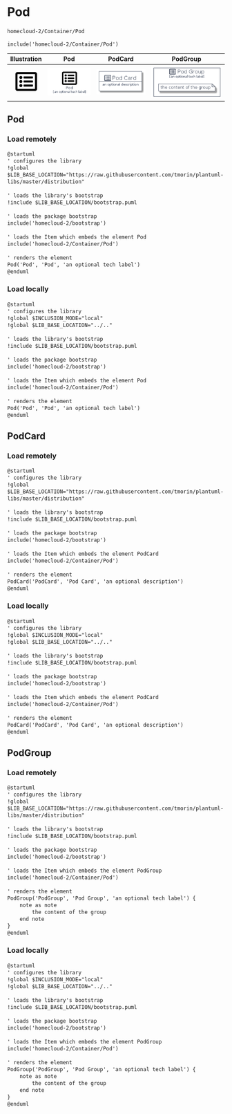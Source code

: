 # Pod


```text
homecloud-2/Container/Pod
```

```text
include('homecloud-2/Container/Pod')
```



| Illustration | Pod | PodCard | PodGroup |
| :---: | :---: | :---: | :---: |
| ![illustration for Illustration](../../homecloud-2/Container/Pod.png) | ![illustration for Pod](../../homecloud-2/Container/Pod.Local.png) | ![illustration for PodCard](../../homecloud-2/Container/PodCard.Local.png) | ![illustration for PodGroup](../../homecloud-2/Container/PodGroup.Local.png) |




## Pod

### Load remotely
```plantuml
@startuml
' configures the library
!global $LIB_BASE_LOCATION="https://raw.githubusercontent.com/tmorin/plantuml-libs/master/distribution"

' loads the library's bootstrap
!include $LIB_BASE_LOCATION/bootstrap.puml

' loads the package bootstrap
include('homecloud-2/bootstrap')

' loads the Item which embeds the element Pod
include('homecloud-2/Container/Pod')

' renders the element
Pod('Pod', 'Pod', 'an optional tech label')
@enduml
```

### Load locally
```plantuml
@startuml
' configures the library
!global $INCLUSION_MODE="local"
!global $LIB_BASE_LOCATION="../.."

' loads the library's bootstrap
!include $LIB_BASE_LOCATION/bootstrap.puml

' loads the package bootstrap
include('homecloud-2/bootstrap')

' loads the Item which embeds the element Pod
include('homecloud-2/Container/Pod')

' renders the element
Pod('Pod', 'Pod', 'an optional tech label')
@enduml
```

## PodCard

### Load remotely
```plantuml
@startuml
' configures the library
!global $LIB_BASE_LOCATION="https://raw.githubusercontent.com/tmorin/plantuml-libs/master/distribution"

' loads the library's bootstrap
!include $LIB_BASE_LOCATION/bootstrap.puml

' loads the package bootstrap
include('homecloud-2/bootstrap')

' loads the Item which embeds the element PodCard
include('homecloud-2/Container/Pod')

' renders the element
PodCard('PodCard', 'Pod Card', 'an optional description')
@enduml
```

### Load locally
```plantuml
@startuml
' configures the library
!global $INCLUSION_MODE="local"
!global $LIB_BASE_LOCATION="../.."

' loads the library's bootstrap
!include $LIB_BASE_LOCATION/bootstrap.puml

' loads the package bootstrap
include('homecloud-2/bootstrap')

' loads the Item which embeds the element PodCard
include('homecloud-2/Container/Pod')

' renders the element
PodCard('PodCard', 'Pod Card', 'an optional description')
@enduml
```

## PodGroup

### Load remotely
```plantuml
@startuml
' configures the library
!global $LIB_BASE_LOCATION="https://raw.githubusercontent.com/tmorin/plantuml-libs/master/distribution"

' loads the library's bootstrap
!include $LIB_BASE_LOCATION/bootstrap.puml

' loads the package bootstrap
include('homecloud-2/bootstrap')

' loads the Item which embeds the element PodGroup
include('homecloud-2/Container/Pod')

' renders the element
PodGroup('PodGroup', 'Pod Group', 'an optional tech label') {
    note as note
        the content of the group
    end note
}
@enduml
```

### Load locally
```plantuml
@startuml
' configures the library
!global $INCLUSION_MODE="local"
!global $LIB_BASE_LOCATION="../.."

' loads the library's bootstrap
!include $LIB_BASE_LOCATION/bootstrap.puml

' loads the package bootstrap
include('homecloud-2/bootstrap')

' loads the Item which embeds the element PodGroup
include('homecloud-2/Container/Pod')

' renders the element
PodGroup('PodGroup', 'Pod Group', 'an optional tech label') {
    note as note
        the content of the group
    end note
}
@enduml
```

